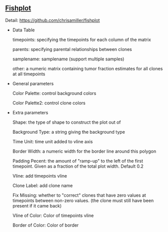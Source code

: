 ## [Fishplot](/basic/fishplot)

Detail: https://github.com/chrisamiller/fishplot

- Data Table

  timepoints: specifying the timepoints for each column of the matrix

  parents: specifying parental relationships between clones

  samplename: samplename (support multiple samples)

  other: a numeric matrix containing tumor fraction estimates for all clones at all timepoints

- General parameters

  Color Palette: control background colors

  Color Palette2: control clone colors

- Extra parameters

  Shape: the type of shape to construct the plot out of

  Background Type: a string giving the background type

  Time Unit: time unit added to vline axis

  Border Width: a numeric width for the border line around this polygon

  Padding Pecent: the amount of "ramp-up" to the left of the first timepoint. Given as a fraction of the total plot
  width. Default 0.2

  Vline: add timepoints vline

  Clone Label: add clone name

  Fix Missing: whether to "correct" clones that have zero values at timepoints between non-zero values. (the clone must
  still have been present if it came back)

  Vline of Color: Color of timepoints vline

  Border of Color: Color of border
